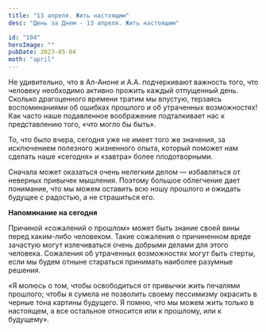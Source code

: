 ```yaml
---
title: "13 апреля. Жить настоящим"
desc: "День за Днем - 13 апреля. Жить настоящим"

id: "104"
heroImage: ""
pubDate: 2023-05-04
moth: "april"
---
```


Не удивительно, что в Ал-Аноне и А.А. подчеркивают важность того, что человеку
необходимо активно прожить каждый отпущенный день. Сколько драгоценного
времени тратим мы впустую, терзаясь воспоминаниями об ошибках прошлого и об
утраченных возможностях! Как часто наше подавленное воображение подталкивает
нас к представлению того, «что могло бы быть».

То, что было вчера, сегодня уже не имеет того же значения, за исключением
полезного жизненного опыта, который поможет нам сделать наше «сегодня» и
«завтра» более плодотворными.

Сначала может оказаться очень нелегким делом — избавляться от неверных
привычек мышления. Поэтому большое облегчение дает понимание, что мы можем
оставить всю ношу прошлого и ожидать будущее с радостью, а не страшиться его.

**Напоминание на сегодня**

Причиной «сожалений о прошлом» может быть знание своей вины перед каким-либо
человеком. Такие сожаления о причиненном вреде зачастую могут излечиваться
очень добрыми делами для этого человека. Сожаления об утраченных возможностях
могут быть стерты, если мы будем отныне стараться принимать наиболее разумные
решения.

«Я молюсь о том, чтобы освободиться от привычки жить печалями прошлого; чтобы
я сумела не позволить своему пессимизму окрасить в черные тона картины
будущего. Я помню, что мы можем жить только в настоящем, а все остальное
относится или к прошлому, или к будущему».
